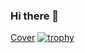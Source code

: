 ### Hi there 👋


<!--  ![Cover](https://github.com/BodartFlorian/BodartFlorian/blob/main/img/Capture.PNG) -->
 [Cover](https://bodartflorian.github.io/Fighting/)
 [![trophy](https://github-profile-trophy.vercel.app/?username=BodartFlorian&theme=matrix)](https://github.com/BodartFlorian/github-profile-trophy)


<!--
- 🔭 I’m currently working on ...
- 🌱 I’m currently learning ...
- 👯 I’m looking to collaborate on ...
- 🤔 I’m looking for help with ...
- 💬 Ask me about ...
- 📫 How to reach me: ...
- 😄 Pronouns: ...
- ⚡ Fun fact: ...
-->
